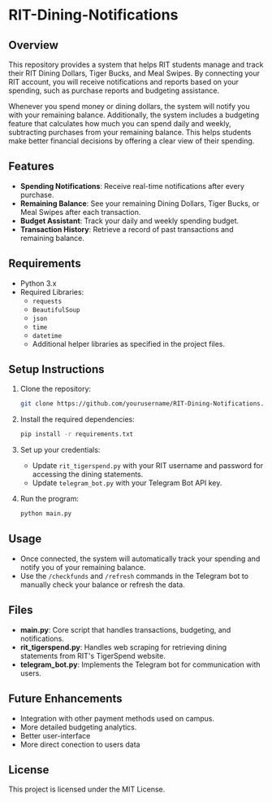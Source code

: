 
# RIT-Dining-Notifications

## Overview
This repository provides a system that helps RIT students manage and track their RIT Dining Dollars, Tiger Bucks, and Meal Swipes. By connecting your RIT account, you will receive notifications and reports based on your spending, such as purchase reports and budgeting assistance.

Whenever you spend money or dining dollars, the system will notify you with your remaining balance. Additionally, the system includes a budgeting feature that calculates how much you can spend daily and weekly, subtracting purchases from your remaining balance. This helps students make better financial decisions by offering a clear view of their spending.

## Features
- **Spending Notifications**: Receive real-time notifications after every purchase.
- **Remaining Balance**: See your remaining Dining Dollars, Tiger Bucks, or Meal Swipes after each transaction.
- **Budget Assistant**: Track your daily and weekly spending budget.
- **Transaction History**: Retrieve a record of past transactions and remaining balance.

## Requirements
- Python 3.x
- Required Libraries:
  - `requests`
  - `BeautifulSoup`
  - `json`
  - `time`
  - `datetime`
  - Additional helper libraries as specified in the project files.

## Setup Instructions

1. Clone the repository:
   ```bash
   git clone https://github.com/yourusername/RIT-Dining-Notifications.git
   ```

2. Install the required dependencies:
   ```bash
   pip install -r requirements.txt
   ```

3. Set up your credentials:
   - Update `rit_tigerspend.py` with your RIT username and password for accessing the dining statements.
   - Update `telegram_bot.py` with your Telegram Bot API key.

4. Run the program:
   ```bash
   python main.py
   ```

## Usage
- Once connected, the system will automatically track your spending and notify you of your remaining balance.
- Use the `/checkfunds` and `/refresh` commands in the Telegram bot to manually check your balance or refresh the data.

## Files
- **main.py**: Core script that handles transactions, budgeting, and notifications.
- **rit_tigerspend.py**: Handles web scraping for retrieving dining statements from RIT's TigerSpend website.
- **telegram_bot.py**: Implements the Telegram bot for communication with users.

## Future Enhancements
- Integration with other payment methods used on campus.
- More detailed budgeting analytics.
- Better user-interface
- More direct conection to users data

## License
This project is licensed under the MIT License.

